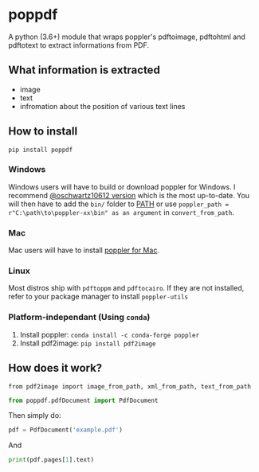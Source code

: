 # poppdf

A python (3.6+) module that wraps poppler's pdftoimage, pdftohtml and pdftotext to extract informations from PDF.
## What information is extracted
 - image
 - text
 - infromation about the position of various text lines

## How to install

`pip install poppdf`

### Windows

Windows users will have to build or download poppler for Windows. I recommend [@oschwartz10612 version](https://github.com/oschwartz10612/poppler-windows/releases/) which is the most up-to-date. You will then have to add the `bin/` folder to [PATH](https://www.architectryan.com/2018/03/17/add-to-the-path-on-windows-10/) or use `poppler_path = r"C:\path\to\poppler-xx\bin" as an argument` in `convert_from_path`.

### Mac

Mac users will have to install [poppler for Mac](http://macappstore.org/poppler/).

### Linux

Most distros ship with `pdftoppm` and `pdftocairo`. If they are not installed, refer to your package manager to install `poppler-utils`

### Platform-independant (Using `conda`)

1. Install poppler: `conda install -c conda-forge poppler`
2. Install pdf2image: `pip install pdf2image`

## How does it work?

`from pdf2image import image_from_path, xml_from_path, text_from_path`

```py
from poppdf.pdfDocument import PdfDocument
```

Then simply do:

```py
pdf = PdfDocument('example.pdf')
```

And

```py
print(pdf.pages[1].text)
```
